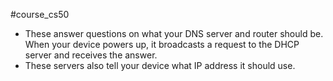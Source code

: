 #course_cs50 

- These answer questions on what your DNS server and router should be. When your device powers up, it broadcasts a request to the DHCP server and receives the answer.
- These servers also tell your device what IP address it should use.